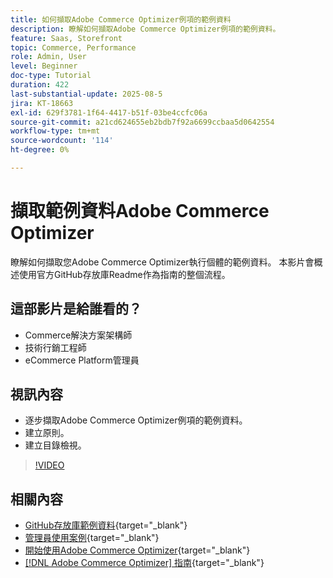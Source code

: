 ```yaml
---
title: 如何擷取Adobe Commerce Optimizer例項的範例資料
description: 瞭解如何擷取Adobe Commerce Optimizer例項的範例資料。
feature: Saas, Storefront
topic: Commerce, Performance
role: Admin, User
level: Beginner
doc-type: Tutorial
duration: 422
last-substantial-update: 2025-08-5
jira: KT-18663
exl-id: 629f3781-1f64-4417-b51f-03be4ccfc06a
source-git-commit: a21cd624655eb2bdb7f92a6699ccbaa5d0642554
workflow-type: tm+mt
source-wordcount: '114'
ht-degree: 0%

---
```


# 擷取範例資料Adobe Commerce Optimizer

瞭解如何擷取您Adobe Commerce Optimizer執行個體的範例資料。 本影片會概述使用官方GitHub存放庫Readme作為指南的整個流程。

## 這部影片是給誰看的？

* Commerce解決方案架構師
* 技術行銷工程師
* eCommerce Platform管理員

## 視訊內容

* 逐步擷取Adobe Commerce Optimizer例項的範例資料。
* 建立原則。
* 建立目錄檢視。

>[!VIDEO](https://video.tv.adobe.com/v/3470472?learn=on&enablevpops)

## 相關內容

* [GitHub存放庫範例資料](https://github.com/adobe-commerce/aco-sample-catalog-data-ingestion){target="_blank"}
* [管理員使用案例](https://experienceleague.adobe.com/en/docs/commerce/optimizer/use-case/admin-use-case){target="_blank"}
* [開始使用Adobe Commerce Optimizer](https://experienceleague.adobe.com/en/docs/commerce/optimizer/get-started){target="_blank"}
* [[!DNL Adobe Commerce Optimizer] 指南](https://experienceleague.adobe.com/en/docs/commerce/optimizer/overview){target="_blank"}
